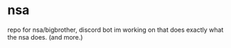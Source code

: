 # nsa

repo for nsa/bigbrother, discord bot im working on that does exactly what the nsa does. (and more.)
